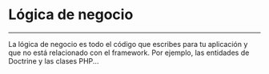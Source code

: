 # Lógica de negocio
-------------------

La lógica de negocio es todo el código que escribes para tu aplicación 
y que no está relacionado con el framework. Por ejemplo, las entidades de Doctrine y las clases PHP... 

